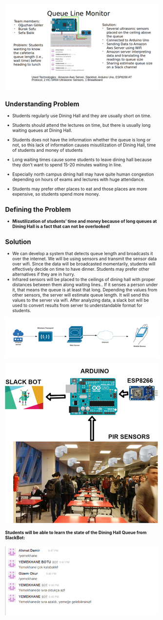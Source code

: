 ![](https://github.com/bounIoT/QueueDetection/blob/master/Pictures/one-page-description.png)
## Understanding Problem
- Students regularly use Dining Hall and they are usually short on time.
- Students should attend the lectures on time, but there is usually long waiting queues at Dining Hall.
- Students does not have the information whether the queue is long or not, so this lack of information causes misutilization of Dining Hall, time of students and money of students
- Long waiting times cause some students to leave dining hall because they don’t want to spend 15-20 minutes waiting in line. 

- Especially north campus dining hall may have quite human congestion depending on hours of exams and lectures with huge attendance. 

- Students may prefer  other places to eat and those places are more expensive, so students spend more money.

## Defining the Problem
- **Misutilization of students’ time and money because of long queues at Dining Hall is a fact that can not be overlooked!**

## Solution 
- We can develop a system that detects queue length and broadcasts it over the internet.
We will be using sensors and transmit the sensor data over wifi. 
Since the data will be broadcasted momentarily, students will effectively decide on time to have dinner.
Students may prefer other alternatives if they are in hurry.
- Infrared sensors will be placed to the ceilings of dining hall with proper distances between them along waiting lines.. 
If it senses a person under it, that means the queue is at least that long. Depending the values from other sensors, the server will estimate queue length.
It will send this values to the server via wifi.
After analyzing data,  a slack bot will be used to convert results from server to understandable format for students.

![](https://github.com/bounIoT/QueueDetection/blob/master/Pictures/490-1.png)

![](https://github.com/bounIoT/QueueDetection/blob/master/Pictures/490-2.png)

#### Students will be able to learn the state of the Dining Hall Queue from SlackBot:

![](https://github.com/bounIoT/QueueDetection/blob/master/Pictures/490-slack.png)
